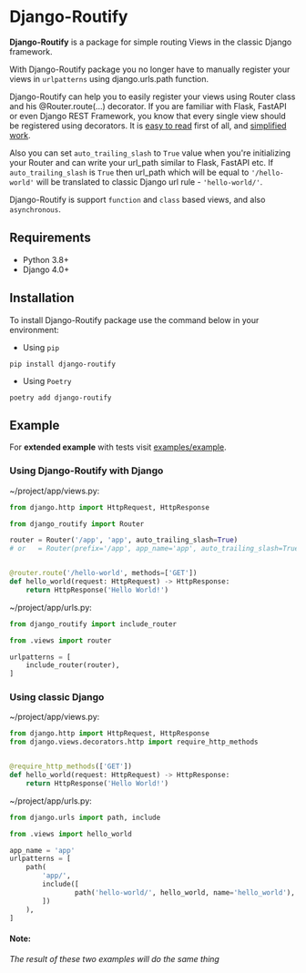 # Django-Routify
**Django-Routify** is a package for simple routing Views in the classic Django framework.

With Django-Routify package you no longer have to manually register your views in `urlpatterns` using django.urls.path function.

Django-Routify can help you to easily register your views using Router class and his @Router.route(...) decorator.
If you are familiar with Flask, FastAPI or even Django REST Framework, you know that every single view should be registered using decorators.
It is <ins>easy to read</ins> first of all, and <ins>simplified work</ins>.

Also you can set `auto_trailing_slash` to `True` value when you're initializing your Router and can write your url_path similar to Flask, FastAPI etc.
If `auto_trailing_slash` is `True` then url_path which will be equal to `'/hello-world'` will be translated to classic Django url rule - `'hello-world/'`.

Django-Routify is support `function` and `class` based views, and also `asynchronous`.

## Requirements
- Python 3.8+
- Django 4.0+

## Installation
To install Django-Routify package use the command below in your environment:

- Using `pip`
```shell
pip install django-routify
```

- Using `Poetry`
```shell
poetry add django-routify
```

## Example
For **extended example** with tests visit [examples/example](https://github.com/vitaliypopel/django-routify/tree/main/examples/example).

### Using Django-Routify with Django

~/project/app/views.py:
```python
from django.http import HttpRequest, HttpResponse

from django_routify import Router

router = Router('/app', 'app', auto_trailing_slash=True)
# or   = Router(prefix='/app', app_name='app', auto_trailing_slash=True)


@router.route('/hello-world', methods=['GET'])
def hello_world(request: HttpRequest) -> HttpResponse:
    return HttpResponse('Hello World!')
```

~/project/app/urls.py:
```python
from django_routify import include_router

from .views import router

urlpatterns = [
    include_router(router),
]
```

### Using classic Django

~/project/app/views.py:
```python
from django.http import HttpRequest, HttpResponse
from django.views.decorators.http import require_http_methods


@require_http_methods(['GET'])
def hello_world(request: HttpRequest) -> HttpResponse:
    return HttpResponse('Hello World!')
```

~/project/app/urls.py:
```python
from django.urls import path, include

from .views import hello_world

app_name = 'app'
urlpatterns = [
    path(
        'app/',
        include([
                path('hello-world/', hello_world, name='hello_world'),
        ])
    ),
]
```

#### Note:
_The result of these two examples will do the same thing_
